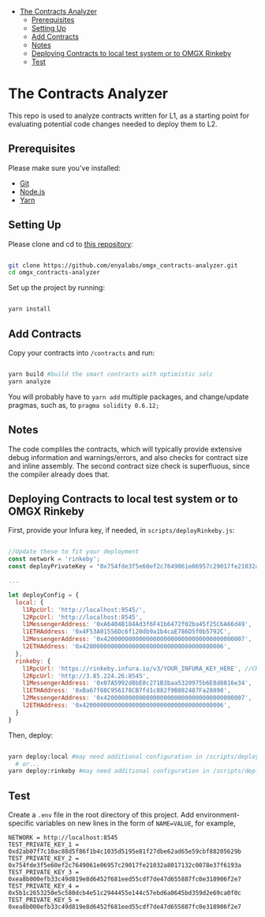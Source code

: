 - [The Contracts Analyzer](#the-contract-analyzer)
  * [Prerequisites](#prerequisites)
  * [Setting Up](#setting-up)
  * [Add Contracts](#add-contracts)
  * [Notes](#notes)
  * [Deploying Contracts to local test system or to OMGX Rinkeby](#deploying-contracts-to-local-test-system-or-to-omgx-rinkeby)
  * [Test](#test)

# The Contracts Analyzer

This repo is used to analyze contracts written for L1, as a starting point for evaluating potential code changes needed to deploy them to L2.

## Prerequisites

Please make sure you've installed:

- [Git](https://git-scm.com/book/en/v2/Getting-Started-Installing-Git)
- [Node.js](https://nodejs.org/en/download/)
- [Yarn](https://classic.yarnpkg.com/en/docs/install#mac-stable)

## Setting Up

Please clone and cd to [this repository](https://github.com/enyalabs/contracts-analyzer):

```bash

git clone https://github.com/enyalabs/omgx_contracts-analyzer.git
cd omgx_contracts-analyzer

```

Set up the project by running:

```bash

yarn install

```

## Add Contracts

Copy your contracts into `/contracts` and run:

```bash

yarn build #build the smart contracts with optimistic solc
yarn analyze

```

You will probably have to `yarn add` multiple packages, and change/update pragmas, such as, to `pragma solidity 0.6.12;`

## Notes

The code compliles the contracts, which will typically provide extensive debug information and warnings/errors, and also checks for contract size and inline assembly. The second contract size check is superfluous, since the compiler already does that.

## Deploying Contracts to local test system or to OMGX Rinkeby

First, provide your Infura key, if needed, in `scripts/deployRinkeby.js`:

```javascript

//Update these to fit your deployment
const network = 'rinkeby';
const deployPrivateKey = "0x754fde3f5e60ef2c7649061e06957c29017fe21032a8017132c0078e37f6193a"

...

let deployConfig = {
  local: {
    l1RpcUrl: 'http://localhost:9545/',
    l2RpcUrl: 'http://localhost:8545',
    l1MessengerAddress: '0xA6404B184Ad3f6F41b6472f02ba45f25C6A66d49',
    l1ETHAddress: '0x4F53A01556Dc6f120db9a1b4caE786D5f0b5792C',
    l2MessengerAddress: '0x4200000000000000000000000000000000000007',
    l2ETHAddress: '0x4200000000000000000000000000000000000006',
  },
  rinkeby: {
    l1RpcUrl: 'https://rinkeby.infura.io/v3/YOUR_INFURA_KEY_HERE', //CHANGE HERE
    l2RpcUrl: 'http://3.85.224.26:8545',
    l1MessengerAddress: '0x07A5992d8bE8c271B3baa5320975b6E8d8816e34',
    l1ETHAddress: '0xBa67f68C956178CB7fd1c882f9B882487Fa28898',
    l2MessengerAddress: '0x4200000000000000000000000000000000000007',
    l2ETHAddress: '0x4200000000000000000000000000000000000006',
  }
}

```

Then, deploy:

```bash

yarn deploy:local #may need additional configuration in /scripts/deployLocal.js
  # or...
yarn deploy:rinkeby #may need additional configuration in /scripts/deployRinkeby.js

```

## Test

Create a `.env` file in the root directory of this project. Add environment-specific variables on new lines in the form of `NAME=VALUE`, for example, 

```
NETWORK = http://localhost:8545
TEST_PRIVATE_KEY_1 = 0xd2ab07f7c10ac88d5f86f1b4c1035d5195e81f27dbe62ad65e59cbf88205629b
TEST_PRIVATE_KEY_2 = 0x754fde3f5e60ef2c7649061e06957c29017fe21032a8017132c0078e37f6193a
TEST_PRIVATE_KEY_3 = 0xea8b000efb33c49d819e8d6452f681eed55cdf7de47d655887fc0e318906f2e7
TEST_PRIVATE_KEY_4 = 0x5b1c2653250e5c580dcb4e51c2944455e144c57ebd6a0645bd359d2e69ca0f0c
TEST_PRIVATE_KEY_5 = 0xea8b000efb33c49d819e8d6452f681eed55cdf7de47d655887fc0e318906f2e7
```
